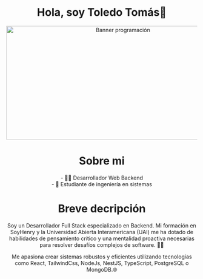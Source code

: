 <div align="center">
<h1 align="center">
    Hola, soy Toledo Tomás👋
</h1>
<img align="center" width="600px" height="300px" src="https://kinsta.com/es/wp-content/uploads/sites/8/2021/12/back-end-developer.png" alt="Banner programación">
<br>
<h1>
    Sobre mi
</h1>
- 👨‍💻 Desarrollador Web Backend
<br>
- 📖 Estudiante de ingeniería en sistemas
<br>
<h1>
Breve decripción
</h1>
<p>Soy un Desarrollador Full Stack especializado en Backend. Mi formación en SoyHenry y la Universidad Abierta Interamericana (UAI) me ha dotado de habilidades de pensamiento crítico y una mentalidad proactiva necesarias para resolver desafíos complejos de software. 🧑‍💻</p>
<p>Me apasiona crear sistemas robustos y eficientes utilizando tecnologías como React, TailwindCss, NodeJs, NestJS, TypeScript, PostgreSQL o MongoDB.🌐</p>
</div>

